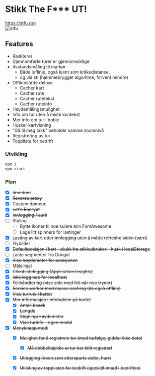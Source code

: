 # Stikk The F*** UT!
https://stfu.run  
![stfu](https://imgur.com/Gjwq4Of)

## Features

  - Rask(ere)
  - Gjennomførte turer er gjennomsiktige
  - Avstandsmåling til markør
    - Både luflinje, også kjent som kråkedistanse,
    - og via sti (hjemmebrygget algoritme, forvent mindre)
  - Offlinestøtte deluxe
    - Cacher kart
    - Cacher rute
    - Cacher rutetekst
    - Cacher ruteinfo
  - Høydemålingsmulighet
  - Info om tur uten å miste kontekst
  - Mer info om tur i boble
  - Husker kartvisning
  - "Gå til meg takk" beholder samme zoomnivå
  - Registrering av tur
  - Toppliste for bedrift
  

### Utvikling

```Bash
npm i
npm start
```

### Plan

  - [x] ~~domdom~~
  - [x] ~~Reverse proxy~~
  - [x] ~~Custom domene~~
  - [x] ~~Let's Encrypt~~
  - [x] ~~Innlogging / auth~~
  - [ ] Styling
    - [ ] Bytte ikoner til noe kulere enn FontAwesome
    - [ ] Lage litt spinners for lastinger
  - [x] ~~Lasting av kart etter innlogging uten å måtte refreshe siden (sært)~~
  - [ ] Flybilder
  - [x] ~~Defaultposisjon i kart - plukk fra stikkutbruker - husk i localStorage~~
  - [ ] Laste segmenter fra Doogal
  - [x] ~~Vise høydemeter for posisjonen~~
  - [ ] Målelinjal
  - [x] ~~Clientsidelogging (Application Insights)~~
   - [x] ~~Ikke logg noe for localhost~~
   - [x] ~~Feilhåndtering (vise side med feil når noe tryner)~~
  - [x] ~~Service worker med masse caching (da også offline)~~
  - [x] ~~Vise turrute i kartet~~
  - [x] ~~Mer informasjon i infoboblen på kartet~~
    - [x] ~~Antall besøk~~
    - [x] ~~Lengde~~
    - [x] ~~Stigning/Høydemeter~~
    - [x] ~~Vise turinfo - egen modal~~
  - [x] ~~Menyknapp med:~~
    - [x] ~~Mulighet for å registrere tur (med turfølge, gidder ikke dato)~~
      - [x] ~~Må dobbeltsjekke at tur har blitt registrert~~
    - [x] ~~Utlogging (noen som etterspurte dette, hurr)~~
    - [x] ~~Utlisting av topplisten for bedrift (spesielt innad i bedriften)~~


